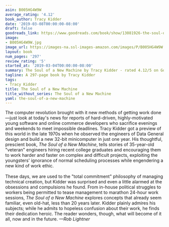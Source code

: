 ```yaml
---
asin: B005HG4W9W
average_rating: '4.12'
book_author: Tracy Kidder
date: '2019-03-08T00:00:00-08:00'
draft: false
goodreads_link: https://www.goodreads.com/book/show/13081926-the-soul-of-a-new-machine
image:
- B005HG4W9W.jpg
image_url: https://images-na.ssl-images-amazon.com/images/P/B005HG4W9W.01._SCLZZZZZZZ.jpg
layout: book
num_pages: '297'
review_rating: '5'
started_at: '2019-03-04T00:00:00-08:00'
summary: The Soul of a New Machine by Tracy Kidder - rated 4.12/5 on Goodreads
tagline: A 297-page book by Tracy Kidder
tags:
- Tracy Kidder
title: The Soul of a New Machine
title_without_series: The Soul of a New Machine
yaml: the-soul-of-a-new-machine
---
```


The computer revolution brought with it new methods of getting work done—just look at today's news for reports of hard-driven, highly-motivated young software and online commerce developers who sacrifice evenings and weekends to meet impossible deadlines. Tracy Kidder got a preview of this world in the late 1970s when he observed the engineers of Data General design and build a new 32-bit minicomputer in just one year. His thoughtful, prescient book, <i>The Soul of a New Machine</i>, tells stories of 35-year-old "veteran" engineers hiring recent college graduates and encouraging them to work harder and faster on complex and difficult projects, exploiting the youngsters' ignorance of normal scheduling processes while engendering a new kind of work ethic.<br /><br />These days, we are used to the "total commitment" philosophy of managing technical creation, but Kidder was surprised and even a little alarmed at the obsessions and compulsions he found. From in-house political struggles to workers being permitted to tease management to marathon 24-hour work sessions, <i>The Soul of a New Machine</i> explores concepts that already seem familiar, even old-hat, less than 20 years later. Kidder plainly admires his subjects; while he admits to hopeless confusion about their work, he finds their dedication heroic. The reader wonders, though, what will become of it all, now and in the future. <i>—Rob Lightner</i>